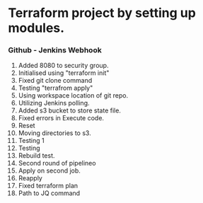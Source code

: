 # Terraform project by setting up modules.

### Github - Jenkins Webhook
1. Added 8080 to security group.
2. Initialised using "terraform init"
3. Fixed git clone command
4. Testing "terrafrom apply"
5. Using workspace location of git repo.
6. Utilizing Jenkins polling.
7. Added s3 bucket to store state file.
8. Fixed errors in Execute code.
9. Reset
10. Moving directories to s3.
11. Testing 1
12. Testing 
13. Rebuild test.
14. Second round of pipelineo
15. Apply on second job.
16. Reapply
17. Fixed terraform plan
18. Path to JQ command
